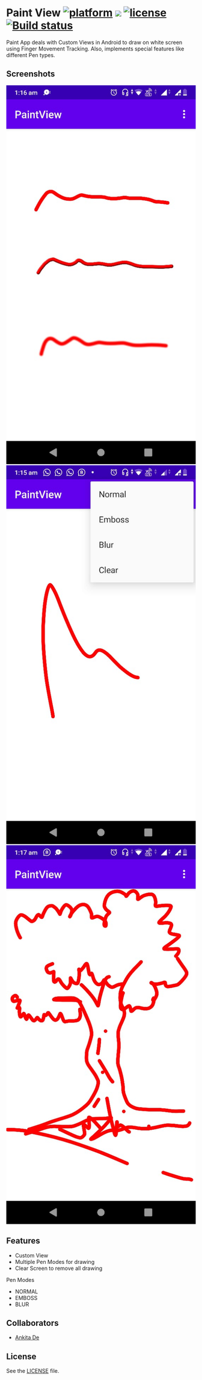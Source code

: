 # Paint View [![platform](https://img.shields.io/badge/platform-android-brightgreen.svg)](https://developer.android.com/index.html) <a target="_blank" href="https://android-arsenal.com/api?level=21"><img src="https://img.shields.io/badge/API-21%2B-brightgreen.svg?style=flat"></a>  [![license](https://img.shields.io/badge/license-Apache%202-green.svg)](https://github.com/duanhong169/Camera/blob/master/LICENSE) [![Build status](https://build.appcenter.ms/v0.1/apps/09612c7d-00b4-4b16-86b5-054c45d749f8/branches/master/badge)](https://appcenter.ms)

Paint App deals with Custom Views in Android to draw on white screen using Finger Movement Tracking. Also, implements special features like different Pen types.

## Screenshots

<img src="https://github.com/sourajit1999/PaintView/blob/master/WhatsApp%20Image%202021-02-07%20at%201.19.05%20AM%20(1).jpeg"/>
<img src="https://github.com/sourajit1999/PaintView/blob/master/WhatsApp%20Image%202021-02-07%20at%201.19.05%20AM%20(2).jpeg"/>
<img src="https://github.com/sourajit1999/PaintView/blob/master/WhatsApp%20Image%202021-02-07%20at%201.19.05%20AM.jpeg"/>


## Features

* Custom View
* Multiple Pen Modes for drawing
* Clear Screen to remove all drawing

Pen Modes

* NORMAL
* EMBOSS
* BLUR

## Collaborators

* [Ankita De](https://github.com/ankita-de-222000)

## License

See the [LICENSE](./LICENSE) file.
